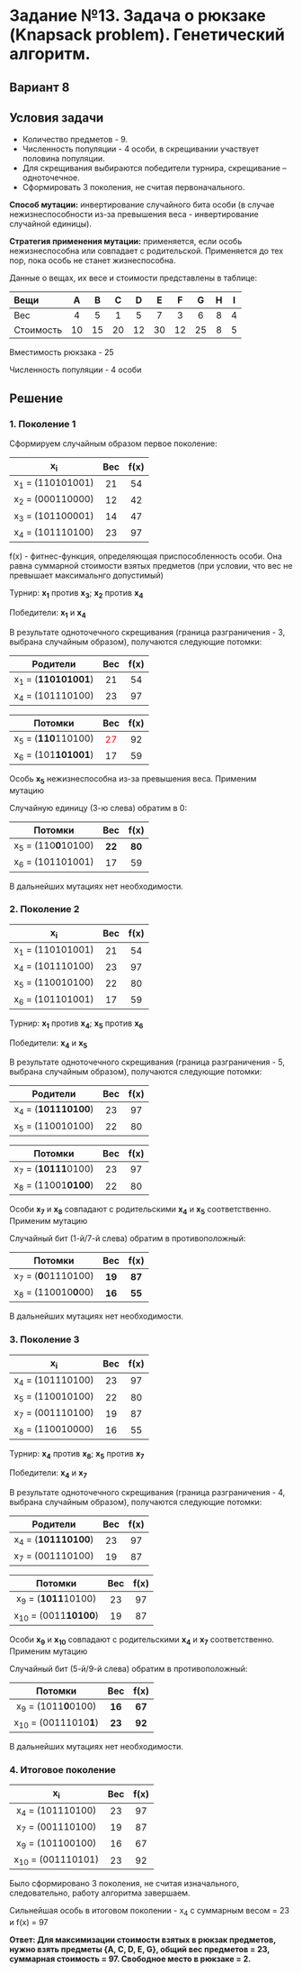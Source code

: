 # Задание №13. Задача о рюкзаке (Knapsack problem). Генетический алгоритм.
## Вариант 8
## Условия задачи
   - Количество предметов - 9.
   - Численность популяции - 4 особи, в скрещивании участвует половина популяции. 
   - Для скрещивания выбираются победители турнира, скрещивание – одноточечное.
   - Сформировать 3 поколения, не считая первоначального.

**Способ мутации:** инвертирование случайного бита особи (в случае нежизнеспособности из-за превышения веса - инвертирование случайной единицы).

**Стратегия применения мутации:** применяется, если особь нежизнеспособна или совпадает с родительской. Применяется до тех пор, пока особь не станет жизнеспособна.



Данные о вещах, их весе и стоимости представлены в таблице:

| Вещи      | A  | B  | C  | D  | E  | F  | G  | H  | I  |
|:----------|:--:|:--:|:--:|:--:|:--:|:--:|:--:|:--:|:--:|
| Вес       | 4  | 5  | 1  | 5  | 7  | 3  | 6  | 8  | 4  |
| Стоимость | 10 | 15 | 20 | 12 | 30 | 12 | 25 | 8  | 5  |


Вместимость рюкзака - 25

Численность популяции - 4 особи

## Решение ##

### 1. Поколение 1 ###

Сформируем случайным образом первое поколение: 

|    x<sub>i</sub>          | Вес  | f(x) |
|:-------------------------:|:----:|:----:|
|x<sub>1</sub> = (110101001)|  21  |  54  |
|x<sub>2</sub> = (000110000)|  12  |  42  |
|x<sub>3</sub> = (101100001)|  14  |  47  |
|x<sub>4</sub> = (101110100)|  23  |  97  |

f(x) - фитнес-функция, определяющая приспособленность особи. Она равна суммарной стоимости взятых предметов (при условии, что вес не превышает максимальнго допустимый)

Турнир: **x<sub>1</sub>** против **x<sub>3</sub>**; **x<sub>2</sub>** против **x<sub>4</sub>**

Победители: **x<sub>1</sub>** и **x<sub>4</sub>**

В результате одноточечного скрещивания (граница разграничения - 3, выбрана случайным образом), получаются следующие потомки:

|    Родители                   | Вес  | f(x) |
|:-----------------------------:|:----:|:----:|
|x<sub>1</sub> = (**110101001**)|  21  |  54  |
|x<sub>4</sub> = (101110100)    |  23  |  97  |


|    Потомки                     | Вес  | f(x) |
|:------------------------------:|:----:|:----:|
|x<sub>5</sub> = (**110**110100) |  <span style="color:red">27</span>  |  92  |
|x<sub>6</sub> = (101**101001**) |  17  |  59  |

Особь **x<sub>5</sub>** нежизнеспособна из-за превышения веса. Применим мутацию

Случайную единицу (3-ю слева) обратим в 0:

|    Потомки                     | Вес  | f(x) |
|:------------------------------:|:----:|:----:|
|x<sub>5</sub> = (110**0**10100) |  **22**  |  **80**  |
|x<sub>6</sub> = (101101001) |  17  |  59  |

В дальнейших мутациях нет необходимости.

### 2. Поколение 2 ###

|    x<sub>i</sub>           | Вес  | f(x) |
|:--------------------------:|:----:|:----:|
|x<sub>1</sub> = (110101001) |  21  |  54  |
|x<sub>4</sub> = (101110100) |  23  |  97  |
|x<sub>5</sub> = (110010100) |  22  |  80  |
|x<sub>6</sub> = (101101001) |  17  |  59  |

Турнир: **x<sub>1</sub>** против **x<sub>4</sub>**; **x<sub>5</sub>** против **x<sub>6</sub>**

Победители: **x<sub>4</sub>** и **x<sub>5</sub>**

В результате одноточечного скрещивания (граница разграничения - 5, выбрана случайным образом), получаются следующие потомки:

|    Родители                   | Вес  | f(x) |
|:-----------------------------:|:----:|:----:|
|x<sub>4</sub> = (**101110100**)|  23  |  97  |
|x<sub>5</sub> = (110010100)    |  22  |  80  |

|    Потомки                     | Вес  | f(x) |
|:------------------------------:|:----:|:----:|
|x<sub>7</sub> = (**10111**0100) |  23  |  97  |
|x<sub>8</sub> = (11001**0100**) |  22  |  80  |

Особи **x<sub>7</sub>** и **x<sub>8</sub>** совпадают с родительскими **x<sub>4</sub>** и **x<sub>5</sub>** соответственно. Применим мутацию

Случайный бит (1-й/7-й слева) обратим в противоположный:

|    Потомки                     | Вес  | f(x) |
|:------------------------------:|:----:|:----:|
|x<sub>7</sub> = (**0**01110100) |  **19**  |  **87**  |
|x<sub>8</sub> = (110010**0**00)     |  **16**  |  **55**  |

В дальнейших мутациях нет необходимости.

### 3. Поколение 3 ###

|    x<sub>i</sub>           | Вес  | f(x) |
|:--------------------------:|:----:|:----:|
|x<sub>4</sub> = (101110100) |  23  |  97  |
|x<sub>5</sub> = (110010100) |  22  |  80  |
|x<sub>7</sub> = (001110100) |  19  |  87  |
|x<sub>8</sub> = (110010000) |  16  |  55  |

Турнир: **x<sub>4</sub>** против **x<sub>8</sub>**; **x<sub>5</sub>** против **x<sub>7</sub>**

Победители: **x<sub>4</sub>** и **x<sub>7</sub>**

В результате одноточечного скрещивания (граница разграничения - 4, выбрана случайным образом), получаются следующие потомки:

|    Родители                   | Вес  | f(x) |
|:-----------------------------:|:----:|:----:|
|x<sub>4</sub> = (**101110100**)|  23  |  97  |
|x<sub>7</sub> = (001110100)    |  19  |  87  |

|    Потомки                      | Вес  | f(x) |
|:-------------------------------:|:----:|:----:|
|x<sub>9</sub> = (**1011**10100)  |  23  |  97  |
|x<sub>10</sub> = (0011**10100**) |  19  |  87  |

Особи **x<sub>9</sub>** и **x<sub>10</sub>** совпадают с родительскими **x<sub>4</sub>** и **x<sub>7</sub>** соответственно. Применим мутацию

Случайный бит (5-й/9-й слева) обратим в противоположный:

|    Потомки                     | Вес  | f(x) |
|:------------------------------:|:----:|:----:|
|x<sub>9</sub> = (1011**0**0100) |  **16** |  **67**  |
|x<sub>10</sub> = (00111010**1**) |  **23**  |  **92**  |

В дальнейших мутациях нет необходимости.


### 4. Итоговое поколение ###

|    x<sub>i</sub>           | Вес  | f(x) |
|:--------------------------:|:----:|:----:|
|x<sub>4</sub> = (101110100) |  23  |  97  |
|x<sub>7</sub> = (001110100) |  19  |  87  |
|x<sub>9</sub> = (101100100) |  16  |  67  |
|x<sub>10</sub> = (001110101)|  23  |  92  |

Было сформировано 3 поколения, не считая изначального, следовательно, работу алгоритма завершаем.

Сильнейшая особь в итоговом поколении - x<sub>4</sub> с суммарным весом = 23 и f(x) = 97

**Ответ: Для максимизации стоимости взятых в рюкзак предметов, нужно взять предметы {A, C, D, E, G}, общий вес предметов = 23, суммарная стоимость = 97. Свободное место в рюкзаке = 2.**